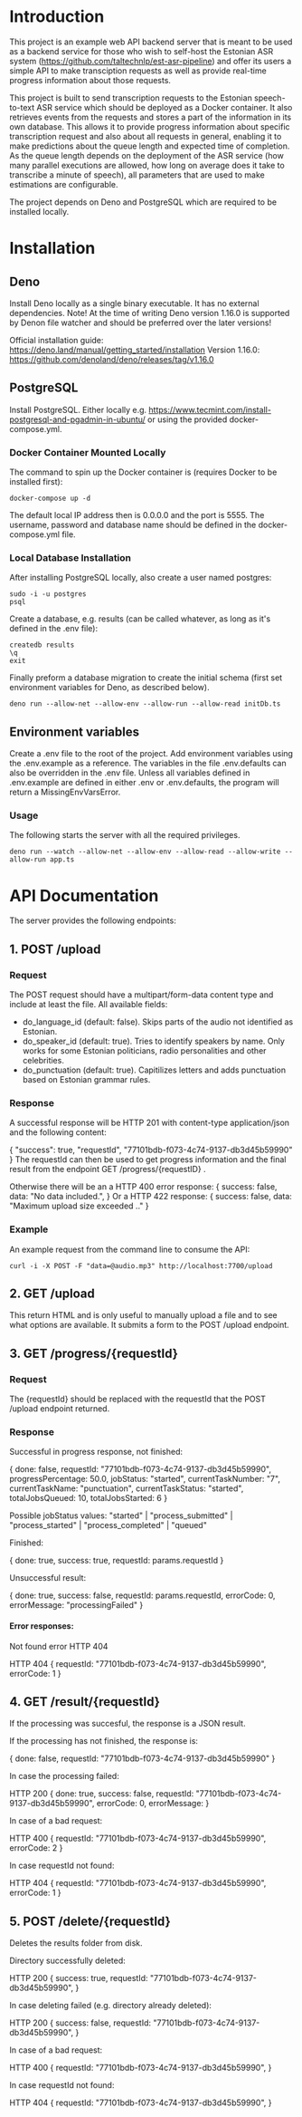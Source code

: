 # Introduction

This project is an example web API backend server that is meant to be used as a backend service for those who wish to self-host the Estonian ASR system (https://github.com/taltechnlp/est-asr-pipeline) and offer its users a simple API to make transciption requests as well as provide real-time progress information about those requests.

This project is built to send transcription requests to the Estonian speech-to-text ASR service which should be deployed as a Docker container. It also retrieves events from the requests and stores a part of the information in its own database. This allows it to provide progress information about specific transcription request and also about all requests in general, enabling it to make predictions about the queue length and expected time of completion. As the queue length depends on the deployment of the ASR service (how many parallel executions are allowed, how long on average does it take to transcribe a minute of speech), all parameters that are used to make estimations are configurable.

The project depends on Deno and PostgreSQL which are required to be installed locally.

# Installation

## Deno

Install Deno locally as a single binary executable. It has no external dependencies.
Note! At the time of writing Deno version 1.16.0 is supported by Denon file watcher and should be preferred over the later versions!

Official installation guide: https://deno.land/manual/getting_started/installation
Version 1.16.0: https://github.com/denoland/deno/releases/tag/v1.16.0

## PostgreSQL

Install PostgreSQL. Either locally e.g. https://www.tecmint.com/install-postgresql-and-pgadmin-in-ubuntu/ or using the provided docker-compose.yml.

### Docker Container Mounted Locally

The command to spin up the Docker container is (requires Docker to be installed first):
```
docker-compose up -d
``` 
The default local IP address then is 0.0.0.0 and the port is 5555. The username, password and database name should be defined in the docker-compose.yml file.

### Local Database Installation

After installing PostgreSQL locally, also create a user named postgres:

```
sudo -i -u postgres
psql
```

Create a database, e.g. results (can be called whatever, as long as it's defined in the .env file):

```
createdb results
\q
exit
```

Finally preform a database migration to create the initial schema (first set environment variables for Deno, as described below).

```
deno run --allow-net --allow-env --allow-run --allow-read initDb.ts
```

## Environment variables

Create a .env file to the root of the project. Add environment variables using the .env.example as a reference. The variables in the file .env.defaults can also be overridden in the .env file. Unless all variables defined in .env.example are defined in either .env or .env.defaults, the program will return a MissingEnvVarsError. 

### Usage

The following starts the server with all the required privileges.

```
deno run --watch --allow-net --allow-env --allow-read --allow-write --allow-run app.ts
```

# API Documentation

The server provides the following endpoints:

## 1. POST /upload

### Request

The POST request should have a multipart/form-data content type and include at least the file. All available fields: 

- do_language_id (default: false). Skips parts of the audio not identified as Estonian.
- do_speaker_id (default: true). Tries to identify speakers by name. Only works for some Estonian politicians, radio personalities and other celebrities.
- do_punctuation (default: true). Capitilizes letters and adds punctuation based on Estonian grammar rules.

### Response

A successful response will be HTTP 201 with content-type application/json and the following content: 

  {
    "success": true,
    "requestId", "77101bdb-f073-4c74-9137-db3d45b59990"
  }
The requestId can then be used to get progress information and the final result from the endpoint GET /progress/{requestID} .

Otherwise there will be an a HTTP 400 error response:
  {
      success: false,
      data: "No data included.",
  }
Or a HTTP 422 response: 
  {
    success: false,
    data: "Maximum upload size exceeded .."
  }

### Example

An example request from the command line to consume the API:

```
curl -i -X POST -F "data=@audio.mp3" http://localhost:7700/upload
```
## 2. GET /upload

This return HTML and is only useful to manually upload a file and to see what options are available. It submits a form to the POST /upload endpoint.

## 3. GET /progress/{requestId}

### Request
The {requestId} should be replaced with the requestId that the POST /upload endpoint returned.

### Response
Successful in progress response, not finished:

  {
    done: false,
    requestId: "77101bdb-f073-4c74-9137-db3d45b59990",
    progressPercentage: 50.0,
    jobStatus: "started",
    currentTaskNumber: "7",
    currentTaskName: "punctuation",
    currentTaskStatus: "started",
    totalJobsQueued: 10,
    totalJobsStarted: 6
  }

Possible jobStatus values: "started" | "process_submitted" | "process_started"  | "process_completed" | "queued"

Finished:

{
  done: true,
  success: true,
  requestId: params.requestId
}

Unsuccessful result:

{
  done: true,
  success: false,
  requestId: params.requestId,
  errorCode: 0,
  errorMessage: "processingFailed"
}

#### Error responses: 

Not found error HTTP 404

HTTP 404
{
  requestId: "77101bdb-f073-4c74-9137-db3d45b59990",
  errorCode: 1
}

## 4. GET /result/{requestId}

If the processing was succesful, the response is a JSON result.

If the processing has not finished, the response is:

  {
    done: false,
    requestId: "77101bdb-f073-4c74-9137-db3d45b59990"
  }

In case the processing failed: 

HTTP 200
  {
    done: true,
    success: false,
    requestId: "77101bdb-f073-4c74-9137-db3d45b59990",
    errorCode: 0,
    errorMessage: 
  }

In case of a bad request:

HTTP 400
  {
    requestId: "77101bdb-f073-4c74-9137-db3d45b59990",
    errorCode: 2
  }

In case requestId not found: 

HTTP 404
{
  requestId: "77101bdb-f073-4c74-9137-db3d45b59990",
  errorCode: 1
}

## 5. POST /delete/{requestId}

Deletes the results folder from disk. 

Directory successfully deleted: 

HTTP 200
  {
    success: true,
    requestId: "77101bdb-f073-4c74-9137-db3d45b59990",
  }

In case deleting failed (e.g. directory already deleted): 

HTTP 200
  {
    success: false,
    requestId: "77101bdb-f073-4c74-9137-db3d45b59990",
  }

In case of a bad request:

HTTP 400
  {
    requestId: "77101bdb-f073-4c74-9137-db3d45b59990",
  }

In case requestId not found: 

HTTP 404
{
  requestId: "77101bdb-f073-4c74-9137-db3d45b59990",
}